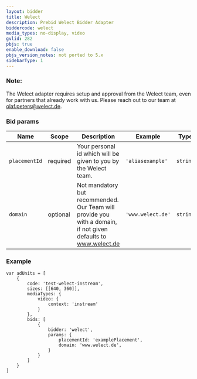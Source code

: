 ```yaml
---
layout: bidder
title: Welect
description: Prebid Welect Bidder Adapter
biddercode: welect
media_types: no-display, video
gvlid: 282
pbjs: true
enable_download: false
pbjs_version_notes: not ported to 5.x
sidebarType: 1
---
```


### Note:
The Welect adapter requires setup and approval from the Welect team, even for partners that already work with us. Please reach out to our team at olaf.peters@welect.de.

### Bid params

| Name         | Scope    | Description                                                                                       | Example                  | Type      |
|--------------|----------|---------------------------------------------------------------------------------------------------|--------------------------|-----------|
| `placementId` | required | Your personal id which will be given to you by the Welect team. | `'aliasexample'`                  | `string`  |
| `domain`   | optional | Not mandatory but recommended. Our Team will provide you with a domain, if not given defaults to www.welect.de | `'www.welect.de'` | `string`  |

### Example

```
var adUnits = [
    {
        code: 'test-welect-instream',
        sizes: [[640, 360]],
        mediaTypes: {
            video: {
                context: 'instream'
            }
        },
        bids: [
            {
                bidder: 'welect',
                params: {
                    placementId: 'examplePlacement',
                    domain: 'www.welect.de',
                }
            }
        ]
    }
]
```

